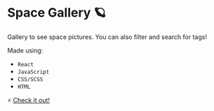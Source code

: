 # Space Gallery :ringed_planet:

Gallery to see space pictures. You can also filter and search for tags!

Made using:
- `React`
- `JavaScript`
- `CSS/SCSS`
- `HTML`

:zap: [Check it out!](https://space-gallery-liard.vercel.app/)
